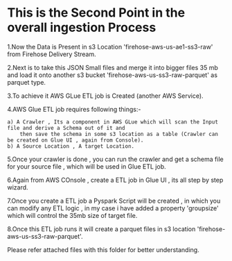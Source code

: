 # This is the Second Point in the overall ingestion Process

1.Now the Data is Present in s3 Location 'firehose-aws-us-ae1-ss3-raw' from Firehose Delivery Stream.

2.Next is to take this JSON Small files and merge it into bigger files 35 mb and load it onto another s3 bucket 'firehose-aws-us-ss3-raw-parquet' as parquet type.

3.To achieve it AWS GLue ETL job is Created (another AWS Service).

4.AWS Glue ETL job requires following things:-

    a) A Crawler , Its a component in AWS GLue which will scan the Input file and derive a Schema out of it and 
        then save the schema in some s3 location as a table (Crawler can be created on Glue UI , again from Console).
    b) A Source Location , A target Location.
    
5.Once your crawler is done , you can run the crawler and get a schema file for your source file , which will be used in Glue ETL job.

6.Again from AWS COnsole , create a ETL job in Glue UI , its all step by step wizard.

7.Once you create a ETL job a Pyspark Script will be created , in which you can modify any ETL logic , in my case i have added a property 'groupsize' which will control the 35mb size of target file.

8.Once this ETL job runs it will create a parquet files in s3 location 'firehose-aws-us-ss3-raw-parquet'.


Please refer attached files with this folder for better understanding.
